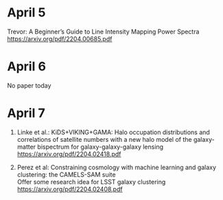 # April 5
Trevor: A Beginner’s Guide to Line Intensity Mapping Power Spectra \
https://arxiv.org/pdf/2204.00685.pdf

# April 6
No paper today

# April 7
1. Linke et al.: KiDS+VIKING+GAMA: Halo occupation distributions and correlations of satellite numbers with a new halo model of the galaxy-matter bispectrum for galaxy-galaxy-galaxy lensing \
https://arxiv.org/pdf/2204.02418.pdf

2. Perez et al: Constraining cosmology with machine learning and galaxy clustering: the CAMELS-SAM suite \
Offer some research idea for LSST galaxy clustering \
https://arxiv.org/pdf/2204.02408.pdf
